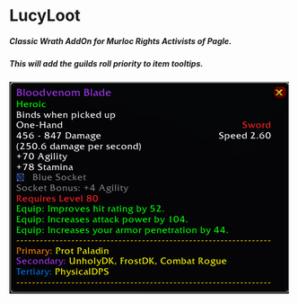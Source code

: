 # LucyLoot
##### Classic Wrath AddOn for Murloc Rights Activists of Pagle.
##### This will add the guilds roll priority to item tooltips.
![](https://github.com/MurlocRightsActivists/LucyLoot/blob/ed2418c778ea3795dad96bdd3286871285415be0/preview.png)
